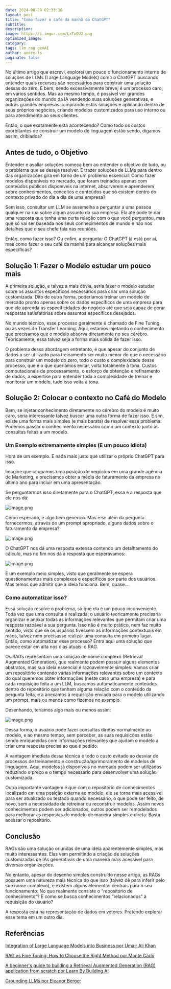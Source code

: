 ```yaml
---
date: 2024-08-28 02:33:16
layout: post
title: "Como fazer o café da manhã do ChatGPT"
subtitle:
description:
image: https://i.imgur.com/LxToOUJ.png
optimized_image:
category:
tags: llm rag genAI
author: andre-ls
paginate: false
---
```

No último artigo que escrevi, explorei um pouco o funcionamento interno de soluções de LLMs (Large Language Models) como o ChatGPT buscando entender quais recursos são necessários para construir uma solução dessas do zero. E bem, sendo excessivamente breve, é um processo caro, em vários sentidos. Mas ao mesmo tempo, é possível ver grandes organizações do mundo da IA vendendo suas soluções generativas, e outras grandes empresas comprando estas soluções e aplicando dentro de seus próprios negócios, criando modelos customizados para uso interno ou para atendimento ao seus clientes. 

Então, o que exatamente está acontecendo? Como todo os custos exorbitantes de construir um modelo de linguagem estão sendo, digamos assim, driblados?

## Antes de tudo, o Objetivo
Entender e avaliar soluções começa bem ao entender o objetivo de tudo, ou o problema que se deseja resolver. E trazer soluções de LLMs para dentro das organizações gira em torno de um problema essencial: Como fazer modelos disponíveis no mercado, que foram treinados apenas com conteúdos públicos disponíveis na internet, absorverem e aprenderem sobre conhecimentos, conceitos e conteúdos que só existem dentro do contexto privado do dia a dia de uma empresa? 

Sem isso, consultar um LLM se assemelha a perguntar a uma pessoa qualquer na rua sobre algum assunto da sua empresa. Ela até pode te dar uma resposta que tenha uma certa relação com o que você perguntou, mas que só vai ser baseada nos seus conhecimentos de mundo e não nos detalhes que o seu chefe fala nas reuniões. 

Então, como fazer isso? Ou enfim, a pergunta: O ChatGPT já está por aí, mas como fazer o seu café da manhã para alcançar soluções mais específicas?

## Solução 1: Fazer o Modelo estudar um pouco mais
A primeira solução, e talvez a mais óbvia, seria fazer o modelo estudar sobre os assuntos específicos necessários para criar uma solução customizada. Dito de outra forma, poderíamos treinar um modelo de mercado pronto apenas sobre os dados específicos de uma empresa para que ele aprenda as especificidades do negócio até que seja capaz de gerar respostas satisfatórias sobre assuntos específicos desejados. 

No mundo técnico, esse processo geralmente é chamado de Fine Tuning, ou às vezes de Transfer Learning. Aqui, estamos injetando o conhecimento que precisamos que o modelo absorva diretamente no seu cérebro. Teoricamente, essa talvez seja a forma mais sólida de fazer isso.

O problema dessa abordagem entretanto, é que apesar do conjunto de dados a ser utilizado para treinamento ser muito menor do que o necessário para construir um modelo do zero, todo o custo e complexidade desse processo, que é o que queríamos evitar, volta totalmente à tona. Custos computacionais de processamento, o esforço de obtenção e refinamento de dados, a expertise para entender toda a complexidade de treinar e monitorar um modelo, tudo isso volta à tona.

## Solução 2: Colocar o contexto no Café do Modelo
Bem, se injetar conhecimento diretamente no cérebro do modelo é muito caro, seria interessante talvez buscar uma outra forma de fazer isso. E sim, existe uma forma mais simples (e mais barata) de resolver esse problema: Podemos passar o conhecimento necessário como um contexto junto às consultas feitas a um modelo. 

### Um Exemplo extremamente simples (E um pouco idiota)
Hora de um exemplo. E nada mais justo que utilizar o próprio ChatGPT para isso.

Imagine que ocupamos uma posição de negócios em uma grande agência de Marketing, e precisamos obter a média de faturamento da empresa no último ano para incluir em uma apresentação. 

Se perguntarmos isso diretamente para o ChatGPT, essa é a resposta que ele nos dá:

![image.png](https://i.imgur.com/6Cs5MgO.png)

Como esperado, é algo bem genérico. Mas e se além da pergunta fornecermos, através de um prompt apropriado, alguns dados sobre o faturamento da empresa?

![image.png](https://i.imgur.com/pTQBLMA.png)

O ChatGPT nos dá uma resposta extensa contendo um detalhamento do cálculo, mas no fim nos dá a resposta que esperávamos:

![image.png](https://i.imgur.com/yEf7IYZ.png)

É um exemplo meio simples, visto que geralmente se espera questionamentos mais complexos e específicos por parte dos usuários. Mas temos que admitir que a ideia funciona. Bem, quase…

### Como automatizar isso?
Essa solução resolve o problema, só que ela é um pouco inconveniente. Toda vez que uma consulta é realizada, o usuário teoricamente precisaria organizar e anexar todas as informações relevantes que permitam criar uma resposta razoável a sua pergunta. Isso não é muito prático, nem faz muito sentido, visto que se os usuários tivessem as informações contextuais em mãos, talvez nem precisasse realizar uma consulta em primeiro lugar. Então, como automatizar esse processo? Entra aqui uma solução que parece estar em alta nos dias atuais: o RAG.

Os RAGs representam uma solução de nome complexo (Retrieval Augmented Generation), que realmente podem possuir alguns elementos abstratos, mas sua ideia essencial é razoavelmente simples: Vamos criar um repositório contendo várias informações relevantes sobre um contexto do qual queremos obter informações (neste caso uma empresa) e para cada requisição feita a um LLM, buscamos automaticamente conteúdos dentro do repositório que tenham alguma relação com o conteúdo da pergunta feita, e a anexamos à requisição enviada para o modelo utilizando um prompt, mais ou menos como fizemos no exemplo.

Desenhando, teríamos algo mais ou menos assim:

![image.png](https://i.imgur.com/g3qOyUN.png)

Dessa forma, o usuário pode fazer consultas diretas normalmente ao modelo, e ao mesmo tempo, sem perceber, as suas requisições estão sendo enriquecidas com informações relevantes que ajudam o modelo a criar uma resposta precisa ao que é pedido. 

A vantagem imediata dessa técnica é todo o custo evitado ao desviar de processos de treinamento e construção/aprimoramento de modelos de linguagem. Aqui, modelos já disponíveis no mercado podem ser utilizados reduzindo o preço e o tempo necessário para desenvolver uma solução customizada. 

Outra importante vantagem é que com o repositório de conhecimentos localizado em uma posição externa ao modelo, ele se torna mais acessível para ser atualizado ou testado quando necessário, o que pode ser feito, de novo, sem a necessidade de retreinar ou reconstruir modelos. Assim novos conhecimentos podem ser adicionados, outros podem ser remodelados para melhorar as respostas do modelo de maneira simples e direta: Basta acessar o repositório.

## Conclusão
RAGs são uma solução oriundas de uma ideia aparentemente simples, mas muito interessantes. Elas vem permitindo a criação de soluções customizadas de IAs generativas de uma maneira mais acessível para diversas organizações.

No entanto, apesar do desenho simples construído nesse artigo, as RAGs possuem uma natureza mais técnica do que isso (talvez dê para inferir pelo sue nome complexo), e existem alguns elementos centrais para o seu funcionamento: No que realmente consiste o “repositório de conhecimento”? E como se busca conhecimentos “relacionados” à requisição do usuário? 

A resposta está na representação de dados em vetores. Pretendo explorar esse tema em um outro dia.

## Referências
[Integration of Large Language Models into Business por Umair Ali Khan](https://medium.com/@umairali.khan/integration-of-large-language-models-into-business-38718ccdfb0f)

[RAG vs Fine Tuning: How to Choose the Right Method por Monte Carlo](https://www.montecarlodata.com/blog-rag-vs-fine-tuning/)

[A beginner's guide to building a Retrieval Augmented Generation (RAG) application from scratch por Learn By Building AI](https://learnbybuilding.ai/tutorials/rag-from-scratch)

[Grounding LLMs por Eleanor Berger](https://techcommunity.microsoft.com/t5/fasttrack-for-azure/grounding-llms/ba-p/3843857)
